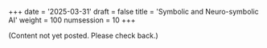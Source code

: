 +++
date = '2025-03-31'
draft = false
title = 'Symbolic and Neuro-symbolic AI'
weight = 100
numsession = 10
+++

(Content not yet posted. Please check back.)

